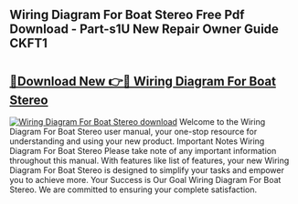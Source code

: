 ## Wiring Diagram For Boat Stereo Free Pdf Download - Part-s1U New Repair Owner Guide CKFT1

# <h2><a href="http://dfkydqh.blite.top/?on=Wiring+Diagram+For+Boat+Stereo">🔗Download New 👉🔴 Wiring Diagram For Boat Stereo</a></h2>

[![Wiring Diagram For Boat Stereo download](https://i.imgur.com/lujVjoI.png)](http://dfkydqh.blite.top/?on=Wiring+Diagram+For+Boat+Stereo)
Welcome to the Wiring Diagram For Boat Stereo user manual, your one-stop resource for understanding and using your new product. Important Notes Wiring Diagram For Boat Stereo Please take note of any important information throughout this manual. With features like list of features, your new Wiring Diagram For Boat Stereo is designed to simplify your tasks and empower you to achieve more. Your Success is Our Goal Wiring Diagram For Boat Stereo. We are committed to ensuring your complete satisfaction.
